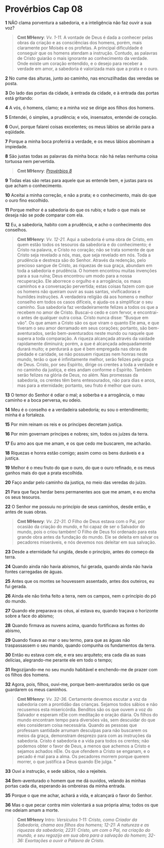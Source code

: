 # Provérbios Cap 08

**1** 	NÃO clama porventura a sabedoria, e a inteligência não faz ouvir a sua voz?

> **Cmt MHenry**: *Vv. 1-11.* A vontade de Deus é dada a conhecer pelas obras da criação e as consciências dos homens, porém, mais claramente por Moisés e os profetas. A principal dificuldade é conseguir que os homens atendam a instrução. Contudo, as palavras de Cristo guiarão o mais ignorante ao conhecimento da verdade. Onde existe um coração entendido, e o desejo para receber a verdade em amor, a sabedoria é valorizada mais que a prata e o ouro.

**2** 	No cume das alturas, junto ao caminho, nas encruzilhadas das veredas se posta.

**3** 	Do lado das portas da cidade, à entrada da cidade, e à entrada das portas está gritando:

**4** 	A vós, ó homens, clamo; e a minha voz se dirige aos filhos dos homens.

**5** 	Entendei, ó simples, a prudência; e vós, insensatos, entendei de coração.

**6** 	Ouvi, porque falarei coisas excelentes; os meus lábios se abrirão para a eqüidade.

**7** 	Porque a minha boca proferirá a verdade, e os meus lábios abominam a impiedade.

**8** 	São justas todas as palavras da minha boca: não há nelas nenhuma coisa tortuosa nem pervertida.

> **Cmt MHenry**: *[Provérbios 8](../20A-Pv/08.md#0)*

**9** 	Todas elas são retas para aquele que as entende bem, e justas para os que acham o conhecimento.

**10** 	Aceitai a minha correção, e não a prata; e o conhecimento, mais do que o ouro fino escolhido.

**11** 	Porque melhor é a sabedoria do que os rubis; e tudo o que mais se deseja não se pode comparar com ela.

**12** 	Eu, a sabedoria, habito com a prudência, e acho o conhecimento dos conselhos.

> **Cmt MHenry**: *Vv. 12-21.* Aqui a sabedoria é uma obra de Cristo, em quem estão todos os tesouros da sabedoria e do conhecimento; é Cristo na palavra, e Cristo no coração; não se trata somente de que Cristo seja revelado a nós, mas, que seja revelado em nós. Toda a prudência e destreza são do Senhor. Através da redenção, pelo precioso sangue de Cristo, as riquezas de sua graça, abundam em toda a sabedoria e prudência. O homem encontrou muitas invenções para a sua ruína; Deus encontrou um modo para a nossa recuperação. Ele aborrece o orgulho e a arrogância, os maus caminhos e a conversação pervertida; estas coisas fazem com que os homens não queiram ouvir as suas santas, vivificadoras e humildes instruções. A verdadeira religião dá aos homens o melhor conselho em todos os casos difíceis, e ajuda-os a simplificar o seu caminho. Sua sabedoria faz verdadeiramente felizes a todos os que a recebem no amor de Cristo. Buscai-o cedo e com fervor, e encontrai-o antes de qualquer outra coisa. Cristo nunca disse: "Busque em vão". Os que amam a Cristo são os que viram o quanto Ele ama, e que tiveram o seu amor derramado em seus corações; portanto, são bem-aventurados, serão bem-aventurados neste mundo ou naquele que supera a toda comparação. A riqueza alcançada através da vaidade rapidamente diminuirá; porém, a que é alcançada adequadamente durará muito; e perdurará a que é bem empregada nas obras de piedade e caridade, se não possuem riquezas nem honras neste mundo, terão o que é infinitamente melhor, serão felizes pela graça de Deus. Cristo, por seu Espírito, dirige os crentes a toda a verdade e no caminho da justiça, e eles andam conforme o Espírito. Também serão felizes na glória de Deus, no além. Nas promessas da sabedoria, os crentes têm bens entesourados, não para dias e anos, mas para a eternidade; portanto, seu fruto é melhor que ouro.

**13** 	O temor do Senhor é odiar o mal; a soberba e a arrogância, o mau caminho e a boca perversa, eu odeio.

**14** 	Meu é o conselho e a verdadeira sabedoria; eu sou o entendimento; minha é a fortaleza.

**15** 	Por mim reinam os reis e os príncipes decretam justiça.

**16** 	Por mim governam príncipes e nobres; sim, todos os juízes da terra.

**17** 	Eu amo aos que me amam, e os que cedo me buscarem, me acharão.

**18** 	Riquezas e honra estão comigo; assim como os bens duráveis e a justiça.

**19** 	Melhor é o meu fruto do que o ouro, do que o ouro refinado, e os meus ganhos mais do que a prata escolhida.

**20** 	Faço andar pelo caminho da justiça, no meio das veredas do juízo.

**21** 	Para que faça herdar bens permanentes aos que me amam, e eu encha os seus tesouros.

**22** 	O Senhor me possuiu no princípio de seus caminhos, desde então, e antes de suas obras.

> **Cmt MHenry**: *Vv. 22-31. O* Filho de Deus estava com o Pai, por ocasião da criação do mundo, e foi capaz de ser o Salvador do mundo, pois o criou também! O Filho de Deus foi ordenado para esta grande obra antes da fundação do mundo. Ele se deleita em salvar os pecadores miseráveis, e nós devemos nos deleitar em sua salvação.

**23** 	Desde a eternidade fui ungida, desde o princípio, antes do começo da terra.

**24** 	Quando ainda não havia abismos, fui gerada, quando ainda não havia fontes carregadas de águas.

**25** 	Antes que os montes se houvessem assentado, antes dos outeiros, eu fui gerada.

**26** 	Ainda ele não tinha feito a terra, nem os campos, nem o princípio do pó do mundo.

**27** 	Quando ele preparava os céus, aí estava eu, quando traçava o horizonte sobre a face do abismo;

**28** 	Quando firmava as nuvens acima, quando fortificava as fontes do abismo,

**29** 	Quando fixava ao mar o seu termo, para que as águas não traspassassem o seu mando, quando compunha os fundamentos da terra.

**30** 	Então eu estava com ele, e era seu arquiteto; era cada dia as suas delícias, alegrando-me perante ele em todo o tempo;

**31** 	Regozijando-me no seu mundo habitável e enchendo-me de prazer com os filhos dos homens.

**32** 	Agora, pois, filhos, ouvi-me, porque bem-aventurados serão os que guardarem os meus caminhos.

> **Cmt MHenry**: *Vv. 32-36.* Certamente devemos escutar a voz da sabedoria com a prontidão das crianças. Sejamos todos sábios e não recusemos esta misericórdia. Benditos são os que ouvem a voz do Salvador e esperam nEle com meditação e oração diária. Os filhos do mundo encontram tempo para diversões vãs, sem descuidar do que eles consideram coisa necessária. Quando as pessoas que professam santidade arrumam desculpas para não buscarem os meios da graça, demonstram desprezo para com as instruções da sabedoria. Cristo é sabedoria e a vida para todos os crentes; não podemos obter o favor de Deus, a menos que achemos a Cristo e sejamos achados nEle. Os que ofendem a Cristo se enganam, e o pecado é mal para a alma. Os pecadores morrem porque querem morrer, o que justifica a Deus quando Ele julga. "

**33** 	Ouvi a instrução, e sede sábios, não a rejeiteis.

**34** 	Bem-aventurado o homem que me dá ouvidos, velando às minhas portas cada dia, esperando às ombreiras da minha entrada.

**35** 	Porque o que me achar, achará a vida, e alcançará o favor do Senhor.

**36** 	Mas o que pecar contra mim violentará a sua própria alma; todos os que me odeiam amam a morte.


> **Cmt MHenry** Intro: *Versículos 1-11: Cristo, como Criador da Sabedoria, chama aos filhos dos homens; 12-21: A natureza e as riquezas da sabedoria; 22­31: Cristo, um com o Pai, na criação do mundo, e seu regozijo em sua obra para a salvação do homem; 32-36: Exortações a ouvir a Palavra de Cristo.*